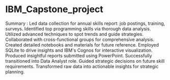 # IBM_Capstone_project
Summary :
Led data collection for annual skills report: job postings, training, surveys.
Identified top programming skills via thorough data analysis.
Utilized advanced techniques to spot trends and guide strategies.
Collaborated with cross-functional groups for comprehensive analysis.
Created detailed notebooks and materials for future reference.
Employed SQLite to drive insights and IBM's Cognos for interactive visualization.
Produced insightful reports submitted using PowerPoint.
Successfully transitioned into Data Analyst role.
Guided strategic decisions on future skill requirements.
Transformed raw data into actionable insights for strategic planning.
